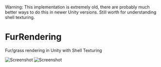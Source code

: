 Warning: This implementation is extremely old, there are probably much better ways to do this in newer Unity versions. Still worth for understanding shell texturing.

# FurRendering
Fur/grass rendering in Unity with Shell Texturing

![Screenshot](https://i.imgur.com/xQKyHtm.jpg)
![Screenshot](https://i.imgur.com/XROMcze.jpg)


